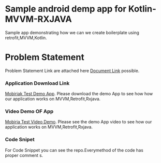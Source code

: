 # Sample android demp app for Kotlin-MVVM-RXJAVA
Sample app demonstrating how we can we create boilerplate using retrofit,MVVM,Kotlin.
# Problem Statement
Problem Statement Link are attached here [Document Link](https://drive.google.com/file/d/1Vxp1QiLQ-xomTpqRr9ClzOlZjw7Mlq7j/view?usp=sharing) possible.

### Application Download Link

[Mobiriak Test Demo App](https://drive.google.com/file/d/1aa6fp5I9DzOn5gTFREfiXUA_Mfmv-qKb/view?usp=sharing). Please download the demo App to see how how our application works on MVVM,Retrofit,Rxjava.

### Video Demo OF App

[Mobiria Test Video Demo](https://drive.google.com/file/d/11guj0SD1oIoslBp3GitQ7fBBdyBr_AWJ/view?usp=sharing). Please see the demo App video to see how our application works on MVVM,Retrofit,Rxjava.

### Code Snipet
For Code Snippet you can see the repo.Everymethod of the code has proper comment s.
